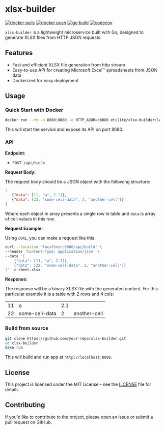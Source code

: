 # xlsx-builder
[![docker pulls](https://img.shields.io/docker/pulls/etilite/xlsx-builder)](https://hub.docker.com/r/etilite/xlsx-builder)
[![docker push](https://github.com/etilite/xlsx-builder/actions/workflows/docker.yml/badge.svg)](https://github.com/etilite/xlsx-builder/actions/workflows/docker.yml)
[![go build](https://github.com/etilite/xlsx-builder/actions/workflows/go.yml/badge.svg)](https://github.com/etilite/xlsx-builder/actions/workflows/go.yml)
[![codecov](https://codecov.io/gh/etilite/xlsx-builder/graph/badge.svg?token=PYVPKWSEP1)](https://codecov.io/gh/etilite/xlsx-builder)

`xlsx-builder` is a lightweight microservice built with Go, designed to generate XLSX files from HTTP JSON requests.

## Features

- Fast and efficient XLSX file generation from http stream
- Easy-to-use API for creating Microsoft Excel™ spreadsheets from JSON data
- Dockerized for easy deployment

## Usage
### Quick Start with Docker

```sh
docker run --rm -p 8080:8080 -e HTTP_ADDR=:8080 etilite/xlsx-builder:latest
```

This will start the service and expose its API on port 8080.

### API

**Endpoint:**

- `POST /api/build`

**Request Body:**

The request body should be a JSON object with the following structure:

```json
[
   {"data": [11, "a", 2.1]},
   {"data": [22, "some-cell-data", 2, "another-cell"]}
]
```
Where each object in array presents a single row in table and `data` is array of cell values in this row.

**Request Example:**

Using `cURL`, you can make a request like this:

```sh
curl --location 'localhost:8080/api/build' \
--header 'Content-Type: application/json' \
--data '[
    {"data": [11, "a", 2.1]},
    {"data": [22, "some-cell-data", 2, "another-cell"]}
]' -o sheet.xlsx
```

**Response:**

The response will be a binary XLSX file with the generated content. 
For this particular example it is a table with 2 rows and 4 cols:

|    |                |     |              |
|----|----------------|-----|--------------|
| 11 | a              | 2.1 |              |
| 22 | some-cell-data | 2   | another-cell |

### Build from source

```sh
git clone https://github.com/your-repo/xlsx-builder.git
cd xlsx-builder
make run
```
This will build and run app at `http://localhost:8080`.

## License

This project is licensed under the MIT License - see the [LICENSE](LICENSE) file for details.

## Contributing

If you'd like to contribute to the project, please open an issue or submit a pull request on GitHub.